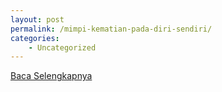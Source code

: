 ```yaml
---
layout: post
permalink: /mimpi-kematian-pada-diri-sendiri/
categories:
    - Uncategorized
---
```


[Baca Selengkapnya](/07)